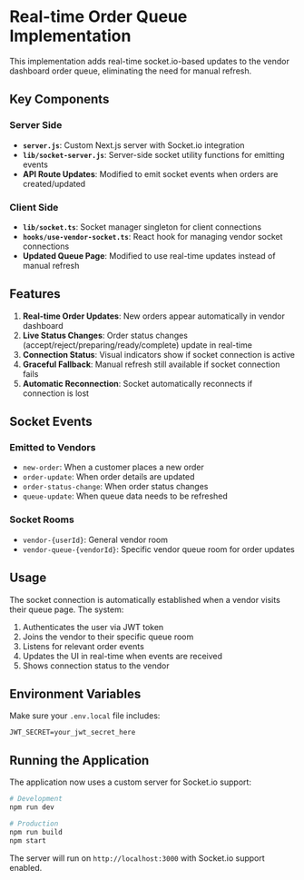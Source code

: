 # Real-time Order Queue Implementation

This implementation adds real-time socket.io-based updates to the vendor dashboard order queue, eliminating the need for manual refresh.

## Key Components

### Server Side
- **`server.js`**: Custom Next.js server with Socket.io integration
- **`lib/socket-server.js`**: Server-side socket utility functions for emitting events
- **API Route Updates**: Modified to emit socket events when orders are created/updated

### Client Side
- **`lib/socket.ts`**: Socket manager singleton for client connections
- **`hooks/use-vendor-socket.ts`**: React hook for managing vendor socket connections
- **Updated Queue Page**: Modified to use real-time updates instead of manual refresh

## Features

1. **Real-time Order Updates**: New orders appear automatically in vendor dashboard
2. **Live Status Changes**: Order status changes (accept/reject/preparing/ready/complete) update in real-time
3. **Connection Status**: Visual indicators show if socket connection is active
4. **Graceful Fallback**: Manual refresh still available if socket connection fails
5. **Automatic Reconnection**: Socket automatically reconnects if connection is lost

## Socket Events

### Emitted to Vendors
- `new-order`: When a customer places a new order
- `order-update`: When order details are updated
- `order-status-change`: When order status changes
- `queue-update`: When queue data needs to be refreshed

### Socket Rooms
- `vendor-{userId}`: General vendor room
- `vendor-queue-{vendorId}`: Specific vendor queue room for order updates

## Usage

The socket connection is automatically established when a vendor visits their queue page. The system:

1. Authenticates the user via JWT token
2. Joins the vendor to their specific queue room
3. Listens for relevant order events
4. Updates the UI in real-time when events are received
5. Shows connection status to the vendor

## Environment Variables

Make sure your `.env.local` file includes:
```
JWT_SECRET=your_jwt_secret_here
```

## Running the Application

The application now uses a custom server for Socket.io support:

```bash
# Development
npm run dev

# Production
npm run build
npm start
```

The server will run on `http://localhost:3000` with Socket.io support enabled.
